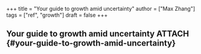 +++
title = "Your guide to growth amid uncertainty"
author = ["Max Zhang"]
tags = ["ref", "growth"]
draft = false
+++

## Your guide to growth amid uncertainty <span class="tag"><span class="ATTACH">ATTACH</span></span> {#your-guide-to-growth-amid-uncertainty}
